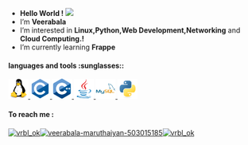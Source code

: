 

- **Hello World !**  <img src="https://raw.githubusercontent.com/MartinHeinz/MartinHeinz/master/wave.gif" width="30px"> 
- I’m **Veerabala** 
- I’m interested in **Linux,Python,Web Development,Networking** and **Cloud Computing.!**
- I’m currently learning **Frappe**

<h4 align="left">languages and tools :sunglasses::</h4>
<p align="left">

  <a href="https://www.linux.org/" target="_blank"> <img src="https://raw.githubusercontent.com/devicons/devicon/master/icons/linux/linux-original.svg" alt="linux" width="40" height="40"/> </a> <a href="https://www.w3.org/html/" target="_blank"> <a href="https://www.cprogramming.com/" target="_blank"> <img src="https://raw.githubusercontent.com/devicons/devicon/master/icons/c/c-original.svg" alt="c" width="40" height="40"/> </a>
<a href="https://www.w3schools.com/cpp/" target="_blank"> <img src="https://raw.githubusercontent.com/devicons/devicon/master/icons/cplusplus/cplusplus-original.svg" alt="cplusplus" width="40" height="40"/> </a><a href="https://www.java.com" target="_blank"> <img src="https://raw.githubusercontent.com/devicons/devicon/master/icons/java/java-original.svg" alt="java" width="40" height="40"/> </a><a href="https://www.mysql.com/" target="_blank"> <img src="https://raw.githubusercontent.com/devicons/devicon/master/icons/mysql/mysql-original-wordmark.svg" alt="mysql" width="40" height="40"/> </a> <a href="https://www.python.org" target="_blank"> <img src="https://raw.githubusercontent.com/devicons/devicon/master/icons/python/python-original.svg" alt="python" width="40" height="40"/> </a>
  
<h4 align="left">To reach me :</h4>  
<p align="left"><a href="https://twitter.com/vrbl_ok" target="blank"><img align="center" src="https://raw.githubusercontent.com/rahuldkjain/github-profile-readme-generator/master/src/images/icons/Social/twitter.svg" alt="vrbl_ok" height="30" width="40" /></a><a href="https://linkedin.com/in/veerabala-maruthaiyan-503015185" target="blank"><img align="center" src="https://raw.githubusercontent.com/rahuldkjain/github-profile-readme-generator/master/src/images/icons/Social/linked-in-alt.svg" alt="veerabala-maruthaiyan-503015185" height="30" width="40" /></a><a href="https://instagram.com/vrbl_ok" target="blank"><img align="center" src="https://raw.githubusercontent.com/rahuldkjain/github-profile-readme-generator/master/src/images/icons/Social/instagram.svg" alt="vrbl_ok" height="30" width="40" /></a></p>
 <!---
Veerbala/Veerbala is a ✨ special ✨ repository because its `README.md` (this file) appears on your GitHub profile.
You can click the Preview link to take a look at your changes.
--->
